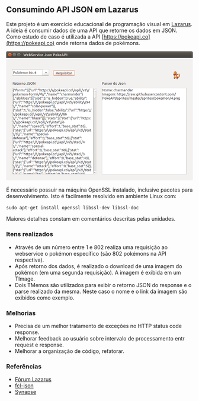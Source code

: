 ## Consumindo API JSON em Lazarus
Este projeto é um exercício educacional de programação visual em [Lazarus](https://www.lazarus-ide.org/). A ideia é consumir dados de uma API que retorne os dados em JSON. Como estudo de caso é utilizada a API [https://pokeapi.co](https://pokeapi.co) onde retorna dados de pokémons.

![Tela Inicial](sample.png "Tela Inicial")

É necessário possuir na máquina OpenSSL instalado, inclusive pacotes para desenvolvimento. Isto é facilmente resolvido em ambiente Linux com:


```
sudo apt-get install openssl libssl-dev libssl-doc
```


Maiores detalhes constam em comentários descritas pelas unidades.


### Itens realizados

* Através de um número entre 1 e 802 realiza uma requisição ao webservice o pokémon específico (são 802 pokémons na API respectiva).
* Após retorno dos dados, é realizado o download de uma imagem do pokémon (em uma segunda requisição). A imagem é exibida em um TImage.
* Dois TMemos são utilizados para exibir o retorno JSON do response e o parse realizado da mesma. Neste caso o nome e o link da imagem são exibidos como exemplo.


### Melhorias

* Precisa de um melhor tratamento de exceções no HTTP status code response.
* Melhorar feedback ao usuário sobre intervalo de processamento entr request e response.
* Melhorar a organização de código, refatorar.


### Referências

* [Fórum Lazarus](http://forum.lazarus.freepascal.org/index.php?topic=36035.0)
* [fcl-json](http://wiki.freepascal.org/fcl-json)
* [Synapse](http://wiki.freepascal.org/Synapse#Simple_version)
